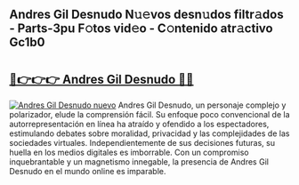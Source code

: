 ## Andres Gil Desnudo N𝚞𝚎vos desn𝚞dos filtr𝚊dos - Parts-3pu F𝚘tos vid𝚎o - C𝚘ntenido atr𝚊ctivo Gc1b0

# <h2><a href="http://mb0cq8.tromn.icu/?c=Andres+Gil+Desnudo">🔗👉👉👉 Andres Gil Desnudo 🔗🔗</a></h2>

[![Andres Gil Desnudo nuevo](https://i.imgur.com/pEAQMta.gif)](http://mb0cq8.tromn.icu/?c=Andres+Gil+Desnudo)
Andres Gil Desnudo, un personaje complejo y polarizador, elude la comprensión fácil. Su enfoque poco convencional de la autorrepresentación en línea ha atraído y ofendido a los espectadores, estimulando debates sobre moralidad, privacidad y las complejidades de las sociedades virtuales. Independientemente de sus decisiones futuras, su huella en los medios digitales es imborrable. Con un compromiso inquebrantable y un magnetismo innegable, la presencia de Andres Gil Desnudo en el mundo online es imparable.
